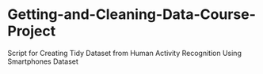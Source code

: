 Getting-and-Cleaning-Data-Course-Project
========================================

Script for Creating Tidy Dataset from Human Activity Recognition Using Smartphones Dataset
